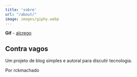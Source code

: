 ```yaml
---
title: 'sobre'
url: "/about/"
image: images/giphy.webp
---
```

 **Gif** - [alcrego](https://giphy.com/channel/alcrego)

## Contra vagos

Um projeto de blog simples e autoral para discutir tecnologia.

Por rckmachado